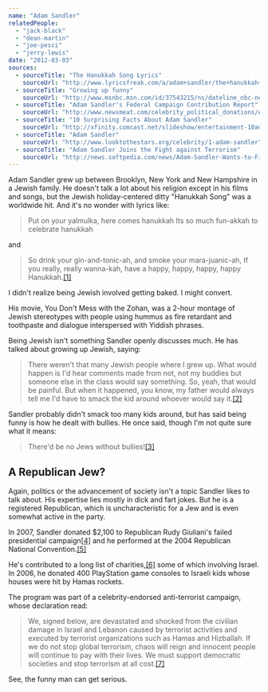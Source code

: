```yaml
---
name: "Adam Sandler"
relatedPeople:
  - "jack-black"
  - "dean-martin"
  - "joe-pesci"
  - "jerry-lewis"
date: "2012-03-03"
sources:
  - sourceTitle: "The Hanukkah Song Lyrics"
    sourceUrl: "http://www.lyricsfreak.com/a/adam+sandler/the+hanukkah+song_20003925.html"
  - sourceTitle: "Growing up funny"
    sourceUrl: "http://www.msnbc.msn.com/id/37543215/ns/dateline_nbc-newsmakers/t/growing-funny/#.T1Jbf4FuDAk"
  - sourceTitle: "Adam Sandler's Federal Campaign Contribution Report"
    sourceUrl: "http://www.newsmeat.com/celebrity_political_donations/Adam_Sandler.php"
  - sourceTitle: "10 Surprising Facts About Adam Sandler"
    sourceUrl: "http://xfinity.comcast.net/slideshow/entertainment-10adamsandlerfacts/7/"
  - sourceTitle: "Adam Sandler"
    sourceUrl: "http://www.looktothestars.org/celebrity/1-adam-sandler"
  - sourceTitle: "Adam Sandler Joins the Fight against Terrorism"
    sourceUrl: "http://news.softpedia.com/news/Adam-Sandler-Wants-to-Fight-Against-Terrorism-33306.shtml"
---
```


Adam Sandler grew up between Brooklyn, New York and New Hampshire in a Jewish family. He doesn't talk a lot about his religion except in his films and songs, but the Jewish holiday-centered ditty "Hanukkah Song" was a worldwide hit. And it's no wonder with lyrics like:

>Put on your yalmulka, here comes hanukkah
Its so much fun-akkah to celebrate hanukkah

and

>So drink your gin-and-tonic-ah, and smoke your mara-juanic-ah,
If you really, really wanna-kah, have a happy, happy, happy, happy
Hanukkah.<a class="source-citation" href="#http://www.lyricsfreak.com/a/adam+sandler/the+hanukkah+song_20003925.html" title="The Hanukkah Song Lyrics">[1]</a>

I didn't realize being Jewish involved getting baked. I might convert.

His movie, You Don't Mess with the Zohan, was a 2-hour montage of Jewish stereotypes with people using hummus as fire retardant and toothpaste and dialogue interspersed with Yiddish phrases.

Being Jewish isn't something Sandler openly discusses much. He has talked about growing up Jewish, saying:

>There weren't that many Jewish people where I grew up. What would happen is I'd hear comments made from not, not my buddies but someone else in the class would say something. So, yeah, that would be painful. But when it happened, you know, my father would always tell me I'd have to smack the kid around whoever would say it.<a class="source-citation" href="#http://www.msnbc.msn.com/id/37543215/ns/dateline_nbc-newsmakers/t/growing-funny/#.T1Jbf4FuDAk" title="Growing up funny">[2]</a>

Sandler probably didn't smack too many kids around, but has said being funny is how he dealt with bullies. He once said, though I'm not quite sure what it means:

>There'd be no Jews without bullies!<a class="source-citation" href="#http://www.msnbc.msn.com/id/37543215/ns/dateline_nbc-newsmakers/t/growing-funny/#.T1Jbf4FuDAk" title="Growing up funny">[3]</a>

## 

## A Republican Jew?

Again, politics or the advancement of society isn't a topic Sandler likes to talk about. His expertise lies mostly in dick and fart jokes. But he is a registered Republican, which is uncharacteristic for a Jew and is even somewhat active in the party.

In 2007, Sandler donated $2,100 to Republican Rudy Giuliani's failed presidential campaign<a class="source-citation" href="#http://www.newsmeat.com/celebrity_political_donations/Adam_Sandler.php" title="Adam Sandler&apos;s Federal Campaign Contribution Report">[4]</a> and he performed at the 2004 Republican National Convention.<a class="source-citation" href="#http://xfinity.comcast.net/slideshow/entertainment-10adamsandlerfacts/7/" title="10 Surprising Facts About Adam Sandler">[5]</a>

He's contributed to a long list of charities,<a class="source-citation" href="#http://www.looktothestars.org/celebrity/1-adam-sandler" title="Adam Sandler">[6]</a> some of which involving Israel. In 2006, he donated 400 PlayStation game consoles to Israeli kids whose houses were hit by Hamas rockets.

The program was part of a celebrity-endorsed anti-terrorist campaign, whose declaration read:

>We, signed below, are devastated and shocked from the civilian damage in Israel and Lebanon caused by terrorist activities and executed by terrorist organizations such as Hamas and Hizballah. If we do not stop global terrorism, chaos will reign and innocent people will continue to pay with their lives. We must support democratic societies and stop terrorism at all cost.<a class="source-citation" href="#http://news.softpedia.com/news/Adam-Sandler-Wants-to-Fight-Against-Terrorism-33306.shtml" title="Adam Sandler Joins the Fight against Terrorism">[7]</a>

See, the funny man can get serious.